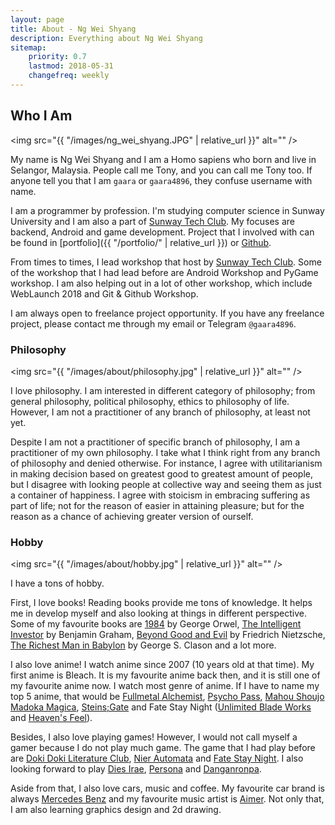 ```yaml
---
layout: page
title: About - Ng Wei Shyang
description: Everything about Ng Wei Shyang
sitemap:
    priority: 0.7
    lastmod: 2018-05-31
    changefreq: weekly
---
```

## Who I Am

<span class="image left"><img src="{{ "/images/ng_wei_shyang.JPG" | relative_url }}" alt="" /></span>

My name is Ng Wei Shyang and I am a Homo sapiens who born and live in Selangor, Malaysia. People call me Tony, and you can call me Tony too. If anyone tell you that I am `gaara` or `gaara4896`, they confuse username with name. 

I am a programmer by profession. I'm studying computer science in Sunway University and I am also a part of [Sunway Tech Club](https://www.facebook.com/sunwaytechclub/). My focuses are backend, Android and game development. Project that I involved with can be found in [portfolio]({{ "/portfolio/" | relative_url }}) or [Github](https://github.com/gaara4896). 

From times to times, I lead workshop that host by [Sunway Tech Club](https://www.facebook.com/sunwaytechclub/). Some of the workshop that I had lead before are Android Workshop and PyGame workshop. I am also helping out in a lot of other workshop, which include WebLaunch 2018 and Git & Github Workshop. 

I am always open to freelance project opportunity. If you have any freelance project, please contact me through my email or Telegram `@gaara4896`. 

### Philosophy

<span class="image right"><img src="{{ "/images/about/philosophy.jpg" | relative_url }}" alt="" /></span>

I love philosophy. I am interested in different category of philosophy; from general philosophy, political philosophy, ethics to philosophy of life. However, I am not a practitioner of any branch of philosophy, at least not yet. 

Despite I am not a practitioner of specific branch of philosophy, I am a practitioner of my own philosophy. I take what I think right from any branch of philosophy and denied otherwise. For instance, I agree with utilitarianism in making decision based on greatest good to greatest amount of people, but I disagree with looking people at collective way and seeing them as just a container of happiness. I agree with stoicism in embracing suffering as part of life; not for the reason of easier in attaining pleasure; but for the reason as a chance of achieving greater version of ourself. 

### Hobby

<span class="image left"><img src="{{ "/images/about/hobby.jpg" | relative_url }}" alt="" /></span>

I have a tons of hobby. 

First, I love books! Reading books provide me tons of knowledge. It helps me in develop myself and also looking at things in different perspective. Some of my favourite books are [1984](https://en.wikipedia.org/wiki/Nineteen_Eighty-Four) by George Orwel, [The Intelligent Investor](https://en.wikipedia.org/wiki/The_Intelligent_Investor) by Benjamin Graham, [Beyond Good and Evil](https://en.wikipedia.org/wiki/Beyond_Good_and_Evil) by Friedrich Nietzsche, [The Richest Man in Babylon](https://en.wikipedia.org/wiki/The_Richest_Man_in_Babylon_%28book%29) by George S. Clason and a lot more. 

I also love anime! I watch anime since 2007 (10 years old at that time). My first anime is Bleach. It is my favourite anime back then, and it is still one of my favourite anime now. I watch most genre of anime. If I have to name my top 5 anime, that would be [Fullmetal Alchemist](https://myanimelist.net/anime/121/Fullmetal_Alchemist/), [Psycho Pass](https://myanimelist.net/anime/13601/Psycho-Pass), [Mahou Shoujo Madoka Magica](https://myanimelist.net/anime/9756/Mahou_Shoujo_Madoka%E2%98%85Magica), [Steins;Gate](https://myanimelist.net/anime/9253/Steins_Gate) and Fate Stay Night ([Unlimited Blade Works](https://myanimelist.net/anime/22297/Fate_stay_night__Unlimited_Blade_Works) and [Heaven's Feel](https://myanimelist.net/anime/25537/Fate_stay_night_Movie__Heavens_Feel_-_I_presage_flower)). 

Besides, I also love playing games! However, I would not call myself a gamer because I do not play much game. The game that I had play before are [Doki Doki Literature Club](https://ddlc.moe/), [Nier Automata](https://www.niergame.com) and [Fate Stay Night](http://www.typemoon.com/products/fate/index.html). I also looking forward to play [Dies Irae](https://store.steampowered.com/app/644540/Dies_irae_Amantes_amentes/), [Persona](http://persona5.jp/) and [Danganronpa](http://danganronpa.us/).

Aside from that, I also love cars, music and coffee. My favourite car brand is always [Mercedes Benz](https://www.mbusa.com/mercedes/index) and my favourite music artist is [Aimer](http://www.aimer-web.jp/). Not only that, I am also learning graphics design and 2d drawing. 